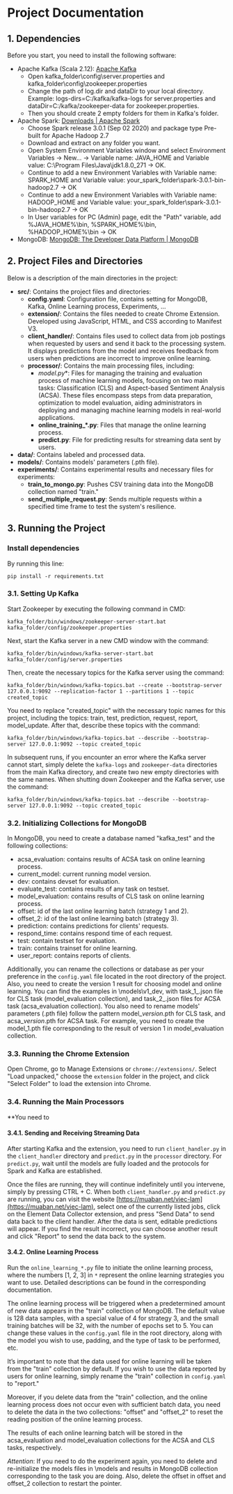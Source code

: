 
# Project Documentation

## 1. Dependencies

Before you start, you need to install the following software:
-   Apache Kafka (Scala 2.12): [Apache Kafka](https://kafka.apache.org/)
	-	Open kafka_folder\config\server.properties and kafka_folder\config\zookeeper.properties
	-	Change the path of log.dir and dataDir to your local directory. Example: logs-dirs=C:/kafka/kafka-logs for server.properties and dataDir=C:/kafka/zookeeper-data for zookeeper.properties.
	-	Then you should create 2 empty folders for them in Kafka's folder.
-   Apache Spark: [Downloads | Apache Spark](https://spark.apache.org/downloads.html)
	- Choose Spark release 3.0.1 (Sep 02 2020) and package type Pre-built for Apache Hadoop 2.7
	- Download and extract on any folder you want.
	- Open System Environment Variables window and select Environment Variables -> New... -> Variable name: JAVA_HOME and Variable value: C:\Program Files\Java\jdk1.8.0_271 -> OK.
	- Continue to add a new Environment Variables with Variable name: SPARK_HOME and Variable value: your_spark_folder\spark-3.0.1-bin-hadoop2.7 -> OK
	- Continue to add a new Environment Variables with Variable name: HADOOP_HOME and Variable value: your_spark_folder\spark-3.0.1-bin-hadoop2.7 -> OK
	- In User variables for PC (Admin) page, edit the "Path" variable, add %JAVA_HOME%\bin, %SPARK_HOME%\bin, %HADOOP_HOME%\bin -> OK
-   MongoDB: [MongoDB: The Developer Data Platform | MongoDB](https://www.mongodb.com/)
## 2. Project Files and Directories

Below is a description of the main directories in the project:

-   **src/**: Contains the project files and directories:
	-  **config.yaml**: Configuration file, contains setting for MongoDB, Kafka, Online Learning process, Experiments, ...
	- **extension/**: Contains the files needed to create Chrome Extension. Developed using JavaScript, HTML, and CSS according to Manifest V3.
    -   **client_handler/**: Contains files used to collect data from job postings when requested by users and send it back to the processing system. It displays predictions from the model and receives feedback from users when predictions are incorrect to improve online learning. 
    -   **processor/**: Contains the main processing files, including:
        -   __model_.py_*: Files for managing the training and evaluation process of machine learning models, focusing on two main tasks: Classification (CLS) and Aspect-based Sentiment Analysis (ACSA). These files encompass steps from data preparation, optimization to model evaluation, aiding administrators in deploying and managing machine learning models in real-world applications.
        -   **online_training_*.py**: Files that manage the online learning process.
        -   **predict.py**: File for predicting results for streaming data sent by users.
-   **data/**: Contains labeled and processed data.
-   **models/**: Contains models' parameters (.pth file).
-   **experiments/**: Contains experimental results and necessary files for experiments:
    -   **train_to_mongo.py**: Pushes CSV training data into the MongoDB collection named "train."
    -   **send_multiple_request.py**: Sends multiple requests within a specified time frame to test the system's resilience.

## 3. Running the Project
### Install dependencies
By running this line: 

    pip install -r requirements.txt

### 3.1. Setting Up Kafka

Start Zookeeper by executing the following command in CMD:

    kafka_folder/bin/windows/zookeeper-server-start.bat kafka_folder/config/zookeeper.properties

Next, start the Kafka server in a new CMD window with the command:

    kafka_folder/bin/windows/kafka-server-start.bat kafka_folder/config/server.properties

Then, create the necessary topics for the Kafka server using the command:

    kafka_folder/bin/windows/kafka-topics.bat --create --bootstrap-server 127.0.0.1:9092 --replication-factor 1 --partitions 1 --topic created_topic

You need to replace "created_topic" with the necessary topic names for this project, including the topics: train, test, prediction, request, report, model_update. After that, describe these topics with the command:

    kafka_folder/bin/windows/kafka-topics.bat --describe --bootstrap-server 127.0.0.1:9092 --topic created_topic

In subsequent runs, if you encounter an error where the Kafka server cannot start, simply delete the `kafka-logs` and `zookeeper-data` directories from the main Kafka directory, and create two new empty directories with the same names. When shutting down Zookeeper and the Kafka server, use the command:

    kafka_folder/bin/windows/kafka-topics.bat --describe --bootstrap-server 127.0.0.1:9092 --topic created_topic

### 3.2. Initializing Collections for MongoDB

In MongoDB, you need to create a database named "kafka_test" and the following collections:

-   acsa_evaluation: contains results of ACSA task on online learning process.
-   current_model: current running model version.
-   dev: contains devset for evaluation.
-   evaluate_test: contains results of any task on testset.
-   model_evaluation: contains results of CLS task on online learning process.
-   offset: id of the last online learning batch (strategy 1 and 2).
-   offset_2: id of the last online learning batch (strategy 3).
-   prediction: contains predictions for clients' requests.
-   respond_time: contains respond time of each request.
-   test: contain testset for evaluation.
-   train: contains trainset for online learning.
-   user_report: contains reports of clients.

Additionally, you can rename the collections or database as per your preference in the `config.yaml` file located in the root directory of the project.
Also, you need to create the version 1 result for choosing model and online learning. You can find the examples in \models\v1_dev, with task_1_.json file for CLS task (model_evaluation collection), and task_2_.json files for ACSA task (acsa_evaluation collection).
You also need to rename models' parameters (.pth file) follow the pattern model_*version*.pth for CLS task, and acsa_*version*.pth for ACSA task. For example, you need to create the model_1.pth file corresponding to the result of version 1 in model_evaluation collection.

### 3.3. Running the Chrome Extension

Open Chrome, go to Manage Extensions or `chrome://extensions/`. Select "Load unpacked," choose the `extension` folder in the project, and click "Select Folder" to load the extension into Chrome.

### 3.4. Running the Main Processors

**You need to 

#### 3.4.1. Sending and Receiving Streaming Data

After starting Kafka and the extension, you need to run `client_handler.py` in the `client_handler` directory and `predict.py` in the `processor` directory. For `predict.py`, wait until the models are fully loaded and the protocols for Spark and Kafka are established.

Once the files are running, they will continue indefinitely until you intervene, simply by pressing CTRL + C. When both `client_handler.py` and `predict.py` are running, you can visit the website [https://muaban.net/viec-lam](https://muaban.net/viec-lam), select one of the currently listed jobs, click on the Element Data Collector extension, and press "Send Data" to send data back to the client handler. After the data is sent, editable predictions will appear. If you find the result incorrect, you can choose another result and click "Report" to send the data back to the system.

#### 3.4.2. Online Learning Process

Run the `online_learning_*.py` file to initiate the online learning process, where the numbers [1, 2, 3] in `*` represent the online learning strategies you want to use. Detailed descriptions can be found in the corresponding documentation.

The online learning process will be triggered when a predetermined amount of new data appears in the "train" collection of MongoDB. The default value is 128 data samples, with a special value of 4 for strategy 3, and the small training batches will be 32, with the number of epochs set to 5. You can change these values in the `config.yaml` file in the root directory, along with the model you wish to use, padding, and the type of task to be performed, etc.

It’s important to note that the data used for online learning will be taken from the "train" collection by default. If you wish to use the data reported by users for online learning, simply rename the "train" collection in `config.yaml` to "report."

Moreover, if you delete data from the "train" collection, and the online learning process does not occur even with sufficient batch data, you need to delete the data in the two collections: "offset" and "offset_2" to reset the reading position of the online learning process.

The results of each online learning batch will be stored in the acsa_evaluation and model_evaluation collections for the ACSA and CLS tasks, respectively.

*Attention*: If you need to do the experiment again, you need to delete and re-initialize the models files in \models and results in MongoDB collection corresponding to the task you are doing. Also, delete the offset in offset and offset_2 collection to restart the pointer.
